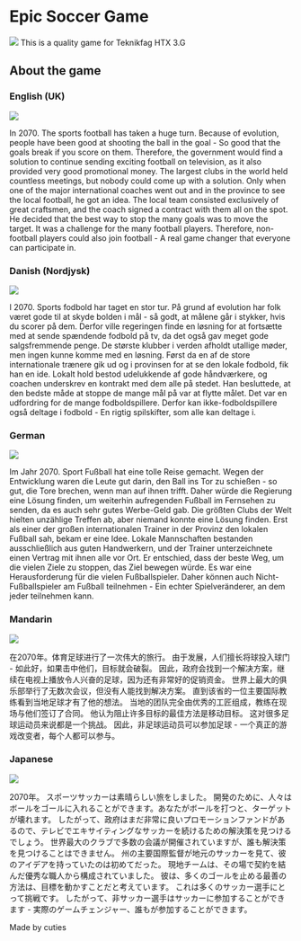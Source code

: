 # Epic Soccer Game

![](https://i.imgur.com/2b9T3my.png)
This is a quality game for Teknikfag HTX 3.G

## About the game
### English (UK)
![](https://i.imgur.com/EFxz5uB.png)

In 2070. The sports football has taken a huge turn. Because of evolution, people have been good at shooting the ball in the goal - So good that the goals break if you score on them. Therefore, the government would find a solution to continue sending exciting football on television, as it also provided very good promotional money. The largest clubs in the world held countless meetings, but nobody could come up with a solution. Only when one of the major international coaches went out and in the province to see the local football, he got an idea. The local team consisted exclusively of great craftsmen, and the coach signed a contract with them all on the spot. He decided that the best way to stop the many goals was to move the target. It was a challenge for the many football players. Therefore, non-football players could also join football - A real game changer that everyone can participate in.

### Danish (Nordjysk)
![](https://i.imgur.com/NeHxsdF.jpg)

I 2070. Sports fodbold har taget en stor tur. På grund af evolution har folk været gode til at skyde bolden i mål - så godt, at målene går i stykker, hvis du scorer på dem. Derfor ville regeringen finde en løsning for at fortsætte med at sende spændende fodbold på tv, da det også gav meget gode salgsfremmende penge. De største klubber i verden afholdt utallige møder, men ingen kunne komme med en løsning. Først da en af de store internationale trænere gik ud og i provinsen for at se den lokale fodbold, fik han en ide. Lokalt hold bestod udelukkende af gode håndværkere, og coachen underskrev en kontrakt med dem alle på stedet. Han besluttede, at den bedste måde at stoppe de mange mål på var at flytte målet. Det var en udfordring for de mange fodboldspillere. Derfor kan ikke-fodboldspillere også deltage i fodbold - En rigtig spilskifter, som alle kan deltage i.

### German
![](https://i.imgur.com/2jRQnxp.png)

Im Jahr 2070. Sport Fußball hat eine tolle Reise gemacht. Wegen der Entwicklung waren die Leute gut darin, den Ball ins Tor zu schießen - so gut, die Tore brechen, wenn man auf ihnen trifft. Daher würde die Regierung eine Lösung finden, um weiterhin aufregenden Fußball im Fernsehen zu senden, da es auch sehr gutes Werbe-Geld gab. Die größten Clubs der Welt hielten unzählige Treffen ab, aber niemand konnte eine Lösung finden. Erst als einer der großen internationalen Trainer in der Provinz den lokalen Fußball sah, bekam er eine Idee. Lokale Mannschaften bestanden ausschließlich aus guten Handwerkern, und der Trainer unterzeichnete einen Vertrag mit ihnen alle vor Ort. Er entschied, dass der beste Weg, um die vielen Ziele zu stoppen, das Ziel bewegen würde. Es war eine Herausforderung für die vielen Fußballspieler. Daher können auch Nicht-Fußballspieler am Fußball teilnehmen - Ein echter Spielveränderer, an dem jeder teilnehmen kann.

### Mandarin
![](https://i.imgur.com/ChUc8gF.png)

在2070年。体育足球进行了一次伟大的旅行。 由于发展，人们擅长将球投入球门 - 如此好，如果击中他们，目标就会破裂。 因此，政府会找到一个解决方案，继续在电视上播放令人兴奋的足球，因为还有非常好的促销资金。 世界上最大的俱乐部举行了无数次会议，但没有人能找到解决方案。 直到该省的一位主要国际教练看到当地足球才有了他的想法。 当地的团队完全由优秀的工匠组成，教练在现场与他们签订了合同。 他认为阻止许多目标的最佳方法是移动目标。 这对很多足球运动员来说都是一个挑战。 因此，非足球运动员可以参加足球 - 一个真正的游戏改变者，每个人都可以参与。

### Japanese
![](https://i.imgur.com/GQUtRyu.png)

2070年。 スポーツサッカーは素晴らしい旅をしました。 開発のために、人々はボールをゴールに入れることができます。あなたがボールを打つと、ターゲットが壊れます。 したがって、政府はまだ非常に良いプロモーションファンドがあるので、テレビでエキサイティングなサッカーを続けるための解決策を見つけるでしょう。 世界最大のクラブで多数の会議が開催されていますが、誰も解決策を見つけることはできません。 州の主要国際監督が地元のサッカーを見て、彼のアイデアを持っていたのは初めてだった。 現地チームは、その場で契約を結んだ優秀な職人から構成されていました。 彼は、多くのゴールを止める最善の方法は、目標を動かすことだと考えています。 これは多くのサッカー選手にとって挑戦です。 したがって、非サッカー選手はサッカーに参加することができます - 実際のゲームチェンジャー、誰もが参加することができます。

Made by cuties
